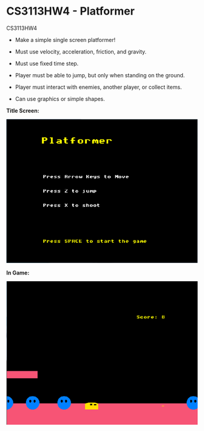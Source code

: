 ﻿CS3113HW4 - Platformer
=========

CS3113HW4

  * Make a simple single screen platformer!

  * Must use velocity, acceleration, friction, and gravity.

  * Must use fixed time step.

  * Player must be able to jump, but only when standing on the ground.

  * Player must interact with enemies, another player, or collect items.

  * Can use graphics or simple shapes.

**Title Screen:**

![Alt text](https://github.com/wheressswaldo/CS3113/blob/master/HW04/Single%20Screen%20Platformer/platformermenu.png?raw=true "Menu")

**In Game:**

![Alt text](https://github.com/wheressswaldo/CS3113/blob/master/HW04/Single%20Screen%20Platformer/platformergame.png?raw=true "Menu")

